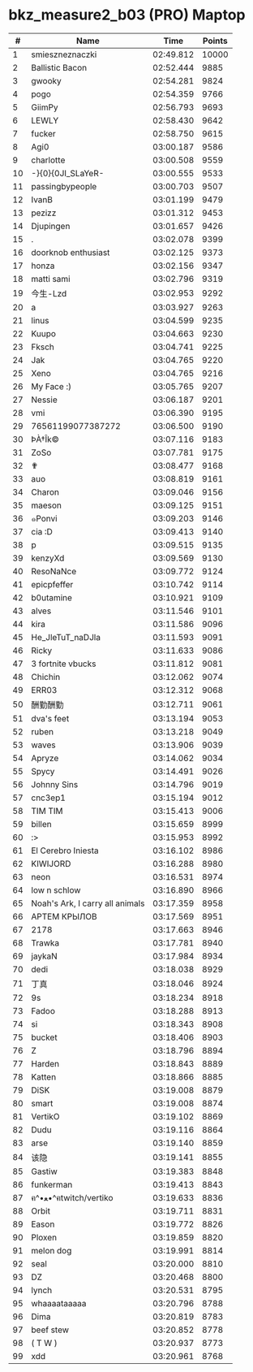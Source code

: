 # bkz_measure2_b03 (PRO) Maptop

|  # | Name | Time | Points |
|-------------- | -------------- | -------------- | -------------- | 
| 1 | smieszneznaczki | 02:49.812 | 10000 | 
| 2 | Ballistic Bacon | 02:52.444 | 9885 | 
| 3 | gwooky | 02:54.281 | 9824 | 
| 4 | pogo | 02:54.359 | 9766 | 
| 5 | GiimPy | 02:56.793 | 9693 | 
| 6 | LEWLY | 02:58.430 | 9642 | 
| 7 | fucker | 02:58.750 | 9615 | 
| 8 | Agi0 | 03:00.187 | 9586 | 
| 9 | charlotte | 03:00.508 | 9559 | 
| 10 | -}{0}{0JI_SLaYeR- | 03:00.555 | 9533 | 
| 11 | passingbypeople | 03:00.703 | 9507 | 
| 12 | IvanB | 03:01.199 | 9479 | 
| 13 | pezizz | 03:01.312 | 9453 | 
| 14 | Djupingen | 03:01.657 | 9426 | 
| 15 | . | 03:02.078 | 9399 | 
| 16 | doorknob enthusiast | 03:02.125 | 9373 | 
| 17 | honza | 03:02.156 | 9347 | 
| 18 | matti sami | 03:02.796 | 9319 | 
| 19 | 今生-Lzd | 03:02.953 | 9292 | 
| 20 | a | 03:03.927 | 9263 | 
| 21 | linus | 03:04.599 | 9235 | 
| 22 | Kuupo | 03:04.663 | 9230 | 
| 23 | Fksch | 03:04.741 | 9225 | 
| 24 | Jak | 03:04.765 | 9220 | 
| 25 | Xeno | 03:04.765 | 9216 | 
| 26 | My Face :) | 03:05.765 | 9207 | 
| 27 | Nessie | 03:06.187 | 9201 | 
| 28 | vmi | 03:06.390 | 9195 | 
| 29 | 76561199077387272 | 03:06.500 | 9190 | 
| 30 | ÞÀ†Îk© | 03:07.116 | 9183 | 
| 31 | ZoSo | 03:07.781 | 9175 | 
| 32 | ✟ | 03:08.477 | 9168 | 
| 33 | auo | 03:08.819 | 9161 | 
| 34 | Charon | 03:09.046 | 9156 | 
| 35 | maeson | 03:09.125 | 9151 | 
| 36 | ๑Ponvi | 03:09.203 | 9146 | 
| 37 | cia :D | 03:09.413 | 9140 | 
| 38 | p | 03:09.515 | 9135 | 
| 39 | kenzyXd | 03:09.569 | 9130 | 
| 40 | ResoNaNce | 03:09.772 | 9124 | 
| 41 | epicpfeffer | 03:10.742 | 9114 | 
| 42 | b0utamine | 03:10.921 | 9109 | 
| 43 | alves | 03:11.546 | 9101 | 
| 44 | kira | 03:11.586 | 9096 | 
| 45 | He_JleTuT_naDJla | 03:11.593 | 9091 | 
| 46 | Ricky | 03:11.633 | 9086 | 
| 47 | 3 fortnite vbucks | 03:11.812 | 9081 | 
| 48 | Chichin | 03:12.062 | 9074 | 
| 49 | ERR03 | 03:12.312 | 9068 | 
| 50 | 酬勤酬勤 | 03:12.711 | 9061 | 
| 51 | dva's feet | 03:13.194 | 9053 | 
| 52 | ruben | 03:13.218 | 9049 | 
| 53 | waves | 03:13.906 | 9039 | 
| 54 | Apryze | 03:14.062 | 9034 | 
| 55 | Spycy | 03:14.491 | 9026 | 
| 56 | Johnny Sins | 03:14.796 | 9019 | 
| 57 | cnc3ep1 | 03:15.194 | 9012 | 
| 58 | TIM TIM | 03:15.413 | 9006 | 
| 59 | billen | 03:15.659 | 8999 | 
| 60 | :> | 03:15.953 | 8992 | 
| 61 | El Cerebro Iniesta | 03:16.102 | 8986 | 
| 62 | KIWIJORD | 03:16.288 | 8980 | 
| 63 | neon | 03:16.531 | 8974 | 
| 64 | low n schlow | 03:16.890 | 8966 | 
| 65 | Noah's Ark, I carry all animals | 03:17.359 | 8958 | 
| 66 | АРТЕМ КРЫЛОВ | 03:17.569 | 8951 | 
| 67 | 2178 | 03:17.663 | 8946 | 
| 68 | Trawka | 03:17.781 | 8940 | 
| 69 | jaykaN | 03:17.984 | 8934 | 
| 70 | dedi | 03:18.038 | 8929 | 
| 71 | 丁真 | 03:18.046 | 8924 | 
| 72 | 9s | 03:18.234 | 8918 | 
| 73 | Fadoo | 03:18.288 | 8913 | 
| 74 | si | 03:18.343 | 8908 | 
| 75 | bucket | 03:18.406 | 8903 | 
| 76 | Z | 03:18.796 | 8894 | 
| 77 | Harden | 03:18.843 | 8889 | 
| 78 | Katten | 03:18.866 | 8885 | 
| 79 | DiSK | 03:19.008 | 8879 | 
| 80 | smart | 03:19.008 | 8874 | 
| 81 | VertikO | 03:19.102 | 8869 | 
| 82 | Dudu | 03:19.116 | 8864 | 
| 83 | arse | 03:19.140 | 8859 | 
| 84 | 该隐 | 03:19.141 | 8855 | 
| 85 | Gastiw | 03:19.383 | 8848 | 
| 86 | funkerman | 03:19.413 | 8843 | 
| 87 | ฅ^•ﻌ•^ฅtwitch/vertiko | 03:19.633 | 8836 | 
| 88 | Orbit | 03:19.711 | 8831 | 
| 89 | Eason | 03:19.772 | 8826 | 
| 90 | Ploxen | 03:19.859 | 8820 | 
| 91 | melon dog | 03:19.991 | 8814 | 
| 92 | seal | 03:20.000 | 8810 | 
| 93 | DZ | 03:20.468 | 8800 | 
| 94 | lynch | 03:20.531 | 8795 | 
| 95 | whaaaataaaaa | 03:20.796 | 8788 | 
| 96 | Dima | 03:20.819 | 8783 | 
| 97 | beef stew | 03:20.852 | 8778 | 
| 98 | ( T W ) | 03:20.937 | 8773 | 
| 99 | xdd | 03:20.961 | 8768 | 

